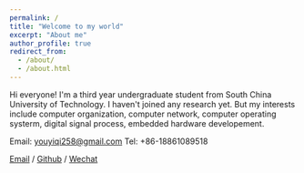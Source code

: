```yaml
---
permalink: /
title: "Welcome to my world"
excerpt: "About me"
author_profile: true
redirect_from: 
  - /about/
  - /about.html
---
```


Hi everyone! I'm a third year undergraduate student from South China University of Technology. I haven't joined any research yet. But my interests include computer organization, computer network, computer operating systerm, digital signal process, embedded hardware developement.

Email: youyiqi258@gmail.com
  Tel: +86-18861089518

[Email](mailto:youyiqi258@gmail.com) / [Github](https://github.com/luxihean) / [Wechat](../images/Wechat.jpg)
